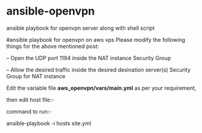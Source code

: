 # ansible-openvpn
ansible playbook for openvpn server along with shell script

#ansible playbook for openvpn on aws vps
Please modify the following things for the above mentioned post:

– Open the UDP port 1194 inside the NAT instance Security Group

– Allow the desired traffic inside the desired desination server(s) Security Group for NAT instance

Edit the variable file **aws_openvpn/vars/main.yml** as per your requirement,

then edit host file:-

command to run:-

   ansible-playbook -i hosts site.yml

